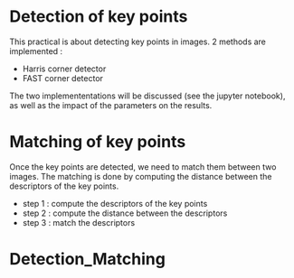 

# Detection of key points

This practical is about detecting key points in images. 2 methods are implemented :

- Harris corner detector
- FAST corner detector

The two implemententations will be discussed (see the jupyter notebook), as well as the impact of the parameters on the results.



# Matching of key points

Once the key points are detected, we need to match them between two images. The matching is done by computing the distance between the descriptors of the key points. 

- step 1 : compute the descriptors of the key points
- step 2 : compute the distance between the descriptors
- step 3 : match the descriptors


# Detection_Matching

